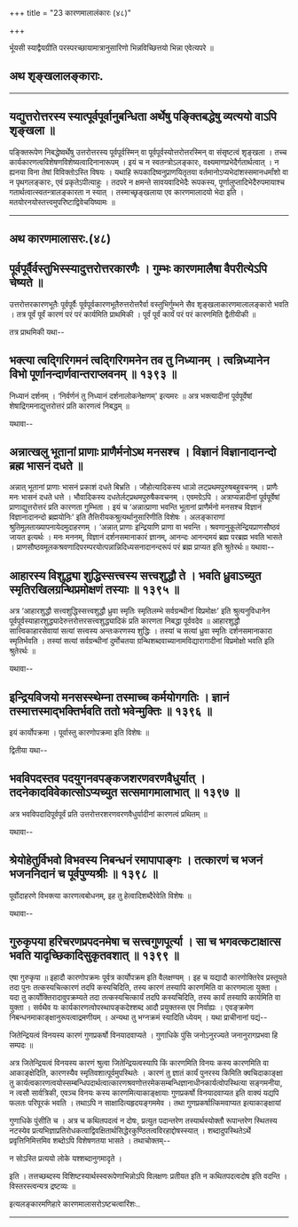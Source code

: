 +++
title = "23 कारणमालालंकारः (४८)"

+++


र्भूयसी स्याद्वैयग्रीति परस्परच्छायामात्रानुसारिणो भिन्नविच्छित्तयो
भिन्ना एवेत्यपरे ॥

## अथ शृङ्खलालङ्काराः.

------------------------------------------------------------------------







## यद्युत्तरोत्तरस्य स्यात्पूर्वपूर्वानुबन्धिता अर्थेषु पङ्क्तिबद्धेषु व्यत्ययो वाऽपि शृङ्खला ॥

पङ्क्तिरूपेण निबद्धेष्वर्थेषु उत्तरोत्तरस्य पूर्वपूर्वस्मिन् वा
पूर्वपूर्वस्योत्तरोत्तरस्मिन् वा संसृष्टत्वं शृङ्खला । तच्च
कार्यकारणत्वविशेषणविशेष्यत्वादिनानारूपम् । इयं च न स्वतन्त्रोऽलङ्कारः,
वक्ष्यमाणप्रभेदैर्गतार्थत्वात् । न ह्यनया विना तेषां विविक्तोऽस्ति विषयः
। यथाहि रूपकादिष्वनुप्राणयितृतया वर्तमानोऽप्यभेदांशस्समानधर्मांशो वा न
पृथगलङ्कारः, एवं प्रकृतेऽपीत्याहुः । तदपरे न क्षमन्ते सावयवादिभेदैः
रूपकस्य, पूर्णालुप्तादिभेदैरुपमायाश्च गतार्थत्वात्स्वतन्त्रालङ्कारता न
स्यात् । तस्माच्छृङ्खलाया एव कारणमालादयो भेदा इति ।
मतयोरनयोस्तत्त्वमुपरिष्टाद्विवेचयिष्यामः ॥

------------------------------------------------------------------------



## अथ कारणमालासरः.(४८)





## पूर्वपूर्वैर्वस्तुभिस्स्यादुत्तरोत्तरकारणैः । गुम्भः कारणमालैषा वैपरीत्येऽपि चेष्यते ॥

उत्तरोत्तरकारणभूतैः पूर्वपूर्वैः पूर्वपूर्वकारणभूतैरुत्तरोत्तरैर्वा
वस्तुभिर्गुम्भने सैव शृङ्खलाकारणमालालङ्कारो भवति । तत्र पूर्वं पूर्वं
कारणं परं परं कार्यमिति प्राथमिकी । पूर्वं पूर्वं कार्यं परं परं
कारणमिति द्वैतीयीकी ॥

तत्र प्राथमिकी यथा--



## भक्त्या त्वद्गिरिगमनं त्वद्गिरिगमनेन तव तु निध्यानम् । त्वन्निध्यानेन विभो पूर्णानन्दार्णवान्तराप्लवनम् ॥ १३९३ ॥

निध्यानं दर्शनम् । ‘निर्वर्णनं तु निध्यानं दर्शनालोकनेक्षणम्' इत्यमरः ॥
अत्र भक्त्यादीनां पूर्वपूर्वेषां शेषाद्रिगमनाद्युत्तरोत्तरं प्रति
कारणत्वं निबद्धम् ॥

यथावा--



## अन्नात्खलु भूतानां प्राणाः प्राणैर्मनोऽथ मनसश्च । विज्ञानं विज्ञानादानन्दो ब्रह्म भासनं दधते ॥

अन्नात् भूतानां प्राणाः भासनं प्रकाशं दधते बिभ्रति । जौहोत्यादिकस्य
धाञो लट्प्रथमपुरुषबहुवचनम् । प्राणैः मनः भासनं दधते धत्ते । भौवादिकस्य
दधतेर्लट्प्रथमपुरुषैकवचनम् । एवमग्रेऽपि । अत्राप्यन्नादीनां
पूर्वपूर्वेषां प्राणाद्युत्तरोत्तरं प्रति कारणता गुम्भिता । इयं च
‘अन्नात्प्राणा भवन्ति भूतानां प्राणैर्मनो मनसश्च विज्ञानं
विज्ञानादानन्दो ब्रह्मयोनिः' इति तैत्तिरीयकश्रुत्यर्थानुसारिणीति विशेषः
। अलङ्काराणां श्रुतिमूलताख्यापनायेदमुदाहरणम् । ‘अन्नात् प्राणाः
इन्द्रियाणि प्राणा वा भवन्ति । श्रवणानुकूलेन्द्रियप्राणसौष्ठवं जायत
इत्यर्थः । मनः मननम्, विज्ञानं दर्शनसमानाकारं ज्ञानम्, आनन्दः आनन्दमयं
ब्रह्म परब्रह्म भवति भासते ।
प्राणसौष्ठवमूलकश्रवणादिपरम्परयोत्पन्नान्निदिध्यसनादानन्दरूपं परं ब्रह्म
प्राप्यत इति श्रुतेरर्थः॥ यथावा--



## आहारस्य विशुद्ध्या शुद्धिस्सत्त्वस्य सत्त्वशुद्धौ ते । भवति ध्रुवाऽच्युत स्मृतिरखिलग्रन्थिप्रमोक्षणं तस्याः ॥ १३९५ ॥

अत्र ‘आहारशुद्धौ सत्त्वशुद्धिस्सत्त्वशुद्धौ ध्रुवा स्मृतिः स्मृतिलम्भे
सर्वग्रन्थीनां विप्रमोक्षः’ इति श्रुत्यनुविधानेन
पूर्वपूर्वस्याहारशुद्ध्यादेरुत्तरोत्तरसत्त्वशुद्ध्यादिकं प्रति कारणता
निबद्धा पूर्ववदेव ॥ आहारशुद्धौ सात्त्विकाहारसेवायां सत्यां सत्त्वस्य
अन्तःकरणस्य शुद्धिः । तस्यां च सत्यां ध्रुवा स्मृतिः दर्शनसमानाकारा
स्मृतिर्भवति । तस्यां सत्यां सर्वग्रन्थीनां दुर्मोचतया
ग्रन्थिशब्दवाच्यानामविद्यारागादीनां विप्रमोक्षो भवति इति श्रुतेरर्थः ॥

यथावा--



## इन्द्रियविजयो मनसस्स्थेम्ना तस्माच्च कर्मयोगगतिः । ज्ञानं तस्मात्तस्माद्भक्तिर्भवति ततो भवेन्मुक्तिः ॥ १३९६ ॥

इयं कार्योपक्रमा । पूर्वास्तु कारणोपक्रमा इति विशेषः ॥

द्वितीया यथा--



## भवविपदस्तव पदयुगनवपङ्कजशरणवरणवैधुर्यात् । तदनेकादविवेकात्सोऽप्यच्युत सत्समागमालाभात् ॥ १३९७ ॥

अत्र भवविपदादिपूर्वपूर्वं प्रति उत्तरोत्तरशरणवरणवैधुर्यादीनां कारणत्वं
प्रथितम् ॥

यथावा--



## श्रेयोहेतुर्विभवो विभवस्य निबन्धनं रमापापाङ्गः । तत्कारणं च भजनं भजननिदानं च पूर्वपुण्यश्रीः ॥ १३९८ ॥

पूर्वोदाहरणे विभक्त्या कारणत्वबोधनम्, इह तु हेत्वादिशब्दैरेवेति विशेषः ॥

यथावा--



## गुरुकृपया हरिचरणप्रपदनमेषा च सत्त्वगुणपूर्त्या । सा च भगवत्कटाक्षात्स भवति यादृच्छिकादिसुकृतवशात् ॥ १३९९ ॥

एषा गुरुकृपा ॥ इहादौ कारणोपक्रमः पूर्वत्र कार्योपक्रम इति वैलक्षण्यम् ।
इह च यद्यादौ कारणोक्तिरेव प्रस्तूयते तदा पुनः तत्कस्यचित्कारणं तदपि
कस्यचिदिति, तस्य कारणं तस्यापि कारणमिति वा कारणमाला युक्ता । यदा तु
कार्योक्तिरादावुपक्रम्यते तदा तत्कस्यचित्कार्यं तदपि कस्यचिदिति, तस्य
कार्यं तस्यापि कार्यमिति वा युक्ता । सर्वथैव यः
कार्यकारणत्वोपस्थापङ्कदेश्शब्द आदौ प्रयुक्तस्स एव निर्वाह्यः । एवङ्क्रमेण
निबन्धनमाकाङ्क्षानुरूपत्वाद्रमणीयम् । अन्यथा तु भग्नक्रमं स्यादिति
ध्येयम् । यथा प्राचीनानां पद्यं--

जितेन्द्रियत्वं विनयस्य कारणं गुणप्रकर्षो विनयादवाप्यते ।
गुणाधिके पुंसि जनोऽनुरज्यते जनानुरागप्रभवा हि सम्पदः ॥

अत्र जितेन्द्रियत्वं विनयस्य कारणं श्रुत्वा जितेन्द्रियत्वस्यापि किं
कारणमिति विनयः कस्य कारणमिति वा आकाङ्क्षेदिति, कारणस्यैव
स्मृतिवशात्पूर्वमुपस्थितेः । कारणं तु ज्ञातं कार्यं पुनरस्य किमिति
क्वचिदाकाङ्क्षा तु
कार्यत्वकारणत्वयोस्सम्बन्धिपदार्थत्वात्कारणश्रवणोत्तरमेकसम्बन्धिज्ञानाधीनकार्यत्वोपस्थित्या
सङ्गमनीया, न त्वसौ सार्वत्रिकी, एवञ्च विनयः कस्य कारणमित्याकाङ्क्षायाः
गुणप्रकर्षो विनयादवाप्यत इति वाक्यं यद्यपि फलतः परिपूरकं भवति । तथाऽपि न
साक्षादित्यहृदयङ्गममेव । तथा गुणप्रकर्षात्किमवाप्यत इत्याकाङ्क्षायां

गुणाधिके पुंसीति च । अत्र च कथितपदत्वं न दोषः, प्रत्युत पदान्तरेण
तस्यार्थस्योक्तौ रूपान्तरेण स्थितस्य नटस्येव
प्रत्यभिज्ञाप्रतिरोधकत्वाद्विवक्षितार्थसिद्धेरकुण्ठितत्वविरहाद्दोषस्स्यात्
। शब्दादुपस्थितेऽर्थे प्रवृत्तिनिमित्तमिव शब्दोऽपि विशेषणतया भासते ।
तथाचोक्तम्--

न सोऽस्ति प्रत्ययो लोके यश्शब्दानुगमादृते ।

इति । तत्तच्छब्दस्य विशिष्टस्यार्थस्स्वरूपेणाभिन्नोऽपि विलक्षणः प्रतीयत
इति न कथितपदत्वदोष इति वदन्ति । विस्तरस्त्वन्यत्र द्रष्टव्यः ॥

इत्यलङ्कारमणिहारे कारणमालासरोऽष्टचत्वारिंशः..

------------------------------------------------------------------------

